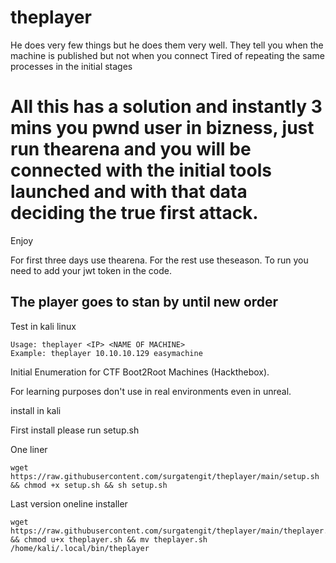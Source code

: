 # theplayer

He does very few things but he does them very well.
They tell you when the machine is published but not when you connect
Tired of repeating the same processes in the initial stages
# All this has a solution and instantly 3 mins you pwnd user in bizness, just run thearena and you will be connected with the initial tools launched and with that data deciding the true first attack.

Enjoy

For first three days use thearena.
For the rest use theseason.
To run you need to add your jwt token in the code.

The player goes to stan by until new order 
--------------
Test in kali linux
```
Usage: theplayer <IP> <NAME OF MACHINE>
Example: theplayer 10.10.10.129 easymachine
```
Initial Enumeration for CTF Boot2Root Machines (Hackthebox).

For learning purposes don't use in real environments even in unreal. 

install in kali

First install please run setup.sh

One liner
```
wget https://raw.githubusercontent.com/surgatengit/theplayer/main/setup.sh && chmod +x setup.sh && sh setup.sh
```

Last version oneline installer
```
wget https://raw.githubusercontent.com/surgatengit/theplayer/main/theplayer.sh && chmod u+x theplayer.sh && mv theplayer.sh /home/kali/.local/bin/theplayer 
```
